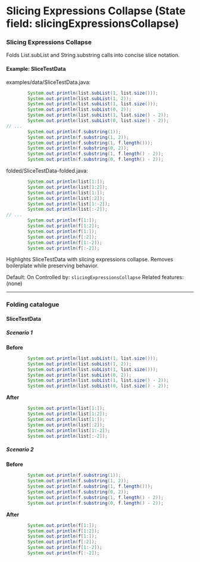 # Slicing Expressions Collapse (State field: slicingExpressionsCollapse)

### Slicing Expressions Collapse
Folds List.subList and String.substring calls into concise slice notation.

#### Example: SliceTestData

examples/data/SliceTestData.java:
```java
        System.out.println(list.subList(1, list.size()));
        System.out.println(list.subList(1, 2));
        System.out.println(list.subList(1, list.size()));
        System.out.println(list.subList(0, 2));
        System.out.println(list.subList(1, list.size() - 2));
        System.out.println(list.subList(0, list.size() - 2));
// ...
        System.out.println(f.substring(1));
        System.out.println(f.substring(1, 2));
        System.out.println(f.substring(1, f.length()));
        System.out.println(f.substring(0, 2));
        System.out.println(f.substring(1, f.length() - 2));
        System.out.println(f.substring(0, f.length() - 2));
```

folded/SliceTestData-folded.java:
```java
        System.out.println(list[1:]);
        System.out.println(list[1:2]);
        System.out.println(list[1:]);
        System.out.println(list[:2]);
        System.out.println(list[1:-2]);
        System.out.println(list[:-2]);
// ...
        System.out.println(f[1:]);
        System.out.println(f[1:2]);
        System.out.println(f[1:]);
        System.out.println(f[:2]);
        System.out.println(f[1:-2]);
        System.out.println(f[:-2]);
```

Highlights SliceTestData with slicing expressions collapse.
Removes boilerplate while preserving behavior.

Default: On
Controlled by: `slicingExpressionsCollapse`
Related features: (none)

---
### Folding catalogue

#### SliceTestData

##### Scenario 1

**Before**
```java
        System.out.println(list.subList(1, list.size()));
        System.out.println(list.subList(1, 2));
        System.out.println(list.subList(1, list.size()));
        System.out.println(list.subList(0, 2));
        System.out.println(list.subList(1, list.size() - 2));
        System.out.println(list.subList(0, list.size() - 2));
```

**After**
```java
        System.out.println(list[1:]);
        System.out.println(list[1:2]);
        System.out.println(list[1:]);
        System.out.println(list[:2]);
        System.out.println(list[1:-2]);
        System.out.println(list[:-2]);
```


##### Scenario 2

**Before**
```java
        System.out.println(f.substring(1));
        System.out.println(f.substring(1, 2));
        System.out.println(f.substring(1, f.length()));
        System.out.println(f.substring(0, 2));
        System.out.println(f.substring(1, f.length() - 2));
        System.out.println(f.substring(0, f.length() - 2));
```

**After**
```java
        System.out.println(f[1:]);
        System.out.println(f[1:2]);
        System.out.println(f[1:]);
        System.out.println(f[:2]);
        System.out.println(f[1:-2]);
        System.out.println(f[:-2]);
```

